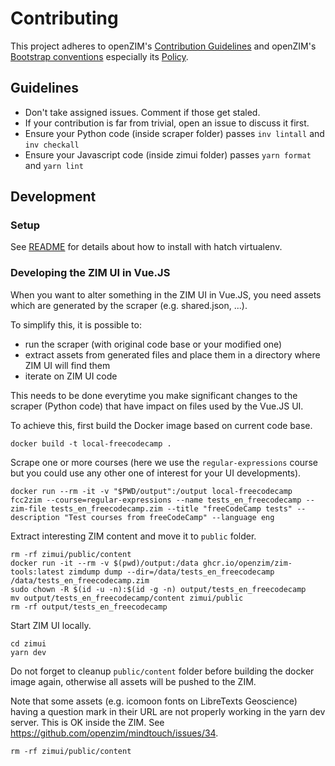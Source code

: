 # Contributing

This project adheres to openZIM's [Contribution Guidelines](https://github.com/openzim/overview/wiki/Contributing)
and openZIM's [Bootstrap conventions](https://github.com/openzim/_python-bootstrap/wiki/) especially its
[Policy](https://github.com/openzim/_python-bootstrap/wiki/Policy).

## Guidelines

- Don't take assigned issues. Comment if those get staled.
- If your contribution is far from trivial, open an issue to discuss it first.
- Ensure your Python code (inside scraper folder) passes `inv lintall` and `inv checkall`
- Ensure your Javascript code (inside zimui folder) passes `yarn format` and `yarn lint`

## Development

### Setup

See [README](README.md) for details about how to install with hatch virtualenv.

### Developing the ZIM UI in Vue.JS

When you want to alter something in the ZIM UI in Vue.JS, you need assets which are generated by the scraper (e.g. shared.json, ...).

To simplify this, it is possible to:

- run the scraper (with original code base or your modified one)
- extract assets from generated files and place them in a directory where ZIM UI will find them
- iterate on ZIM UI code

This needs to be done everytime you make significant changes to the scraper (Python code) that have impact on files used by the Vue.JS UI.

To achieve this, first build the Docker image based on current code base.

```
docker build -t local-freecodecamp .
```

Scrape one or more courses (here we use the `regular-expressions` course but you could use any other one of interest for your UI developments).

```
docker run --rm -it -v "$PWD/output":/output local-freecodecamp fcc2zim --course=regular-expressions --name tests_en_freecodecamp --zim-file tests_en_freecodecamp.zim --title "freeCodeCamp tests" --description "Test courses from freeCodeCamp" --language eng
```

Extract interesting ZIM content and move it to `public` folder.

```
rm -rf zimui/public/content
docker run -it --rm -v $(pwd)/output:/data ghcr.io/openzim/zim-tools:latest zimdump dump --dir=/data/tests_en_freecodecamp /data/tests_en_freecodecamp.zim
sudo chown -R $(id -u -n):$(id -g -n) output/tests_en_freecodecamp
mv output/tests_en_freecodecamp/content zimui/public
rm -rf output/tests_en_freecodecamp
```

Start ZIM UI locally.

```
cd zimui
yarn dev
```

Do not forget to cleanup `public/content` folder before building the docker image again, otherwise all assets will be pushed to the ZIM.

Note that some assets (e.g. icomoon fonts on LibreTexts Geoscience) having a question mark in their URL are not properly working in the yarn dev server. This is OK inside the ZIM. See https://github.com/openzim/mindtouch/issues/34.

```
rm -rf zimui/public/content
```
